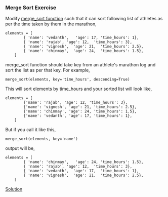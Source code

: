 ### Merge Sort Exercise

Modify [merge_sort function]() such that it can sort following list of athletes as per the time taken by them in the marathon,
```
elements = [
        { 'name': 'vedanth',   'age': 17, 'time_hours': 1},
        { 'name': 'rajab', 'age': 12,  'time_hours': 3},
        { 'name': 'vignesh',  'age': 21,  'time_hours': 2.5},
        { 'name': 'chinmay',  'age': 24,  'time_hours': 1.5},
    ]
``` 
merge_sort function should take key from an athlete's marathon log and sort the list as per that key. For example,
```
merge_sort(elements, key='time_hours', descending=True)
```
This will sort elements by time_hours and your sorted list will look like,
```
elements = [
        {'name': 'rajab', 'age': 12, 'time_hours': 3},
        {'name': 'vignesh', 'age': 21, 'time_hours': 2.5},
        {'name': 'chinmay', 'age': 24, 'time_hours': 1.5},
        {'name': 'vedanth', 'age': 17, 'time_hours': 1},
    ]
``` 
But if you call it like this,
```
merge_sort(elements, key='name')
```
output will be,
```
elements = [
        { 'name': 'chinmay',   'age': 24, 'time_hours': 1.5},
        { 'name': 'rajab', 'age': 12,  'time_hours': 3},
        { 'name': 'vedanth',  'age': 17,  'time_hours': 1},
        { 'name': 'vignesh',  'age': 21,  'time_hours': 2.5},
    ]
``` 

[Solution]()
